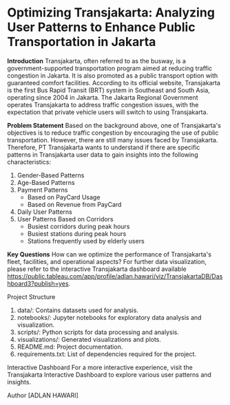 # Optimizing Transjakarta: Analyzing User Patterns to Enhance Public Transportation in Jakarta
**Introduction**
Transjakarta, often referred to as the busway, is a government-supported transportation program aimed at reducing traffic congestion in Jakarta. It is also promoted as a public transport option with guaranteed comfort facilities. According to its official website, Transjakarta is the first Bus Rapid Transit (BRT) system in Southeast and South Asia, operating since 2004 in Jakarta. The Jakarta Regional Government operates Transjakarta to address traffic congestion issues, with the expectation that private vehicle users will switch to using Transjakarta.

**Problem Statement**
Based on the background above, one of Transjakarta's objectives is to reduce traffic congestion by encouraging the use of public transportation. However, there are still many issues faced by Transjakarta. Therefore, PT Transjakarta wants to understand if there are specific patterns in Transjakarta user data to gain insights into the following characteristics:

1. Gender-Based Patterns
2. Age-Based Patterns
3. Payment Patterns
    - Based on PayCard Usage
    - Based on Revenue from PayCard
4. Daily User Patterns
5. User Patterns Based on Corridors
    - Busiest corridors during peak hours
    - Busiest stations during peak hours
    - Stations frequently used by elderly users

**Key Questions**
How can we optimize the performance of Transjakarta's fleet, facilities, and operational aspects?
For further data visualization, please refer to the interactive Transjakarta dashboard available https://public.tableau.com/app/profile/adlan.hawari/viz/TransjakartaDB/Dashboard3?publish=yes.

Project Structure
1. data/: Contains datasets used for analysis.
2. notebooks/: Jupyter notebooks for exploratory data analysis and visualization.
3. scripts/: Python scripts for data processing and analysis.
4. visualizations/: Generated visualizations and plots.
5. README.md: Project documentation.
6. requirements.txt: List of dependencies required for the project.

Interactive Dashboard
For a more interactive experience, visit the Transjakarta Interactive Dashboard to explore various user patterns and insights.

Author
[ADLAN HAWARI]
